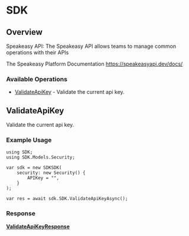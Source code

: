 # SDK

## Overview

Speakeasy API: The Speakeasy API allows teams to manage common operations with their APIs

The Speakeasy Platform Documentation
<https://speakeasyapi.dev/docs/>
### Available Operations

* [ValidateApiKey](#validateapikey) - Validate the current api key.

## ValidateApiKey

Validate the current api key.

### Example Usage

```unity
using SDK;
using SDK.Models.Security;

var sdk = new SDKSDK(
    security: new Security() {
        APIKey = "",
    }
);

var res = await sdk.SDK.ValidateApiKeyAsync();
```


### Response

**[ValidateApiKeyResponse](../../Models/SDK/ValidateApiKeyResponse.md)**

